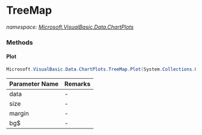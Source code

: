 ﻿# TreeMap
_namespace: [Microsoft.VisualBasic.Data.ChartPlots](./index.md)_





### Methods

#### Plot
```csharp
Microsoft.VisualBasic.Data.ChartPlots.TreeMap.Plot(System.Collections.Generic.IEnumerable{Microsoft.VisualBasic.Data.ChartPlots.Fractions},System.Drawing.Size,System.Drawing.Size,System.String)
```


|Parameter Name|Remarks|
|--------------|-------|
|data|-|
|size|-|
|margin|-|
|bg$|-|



